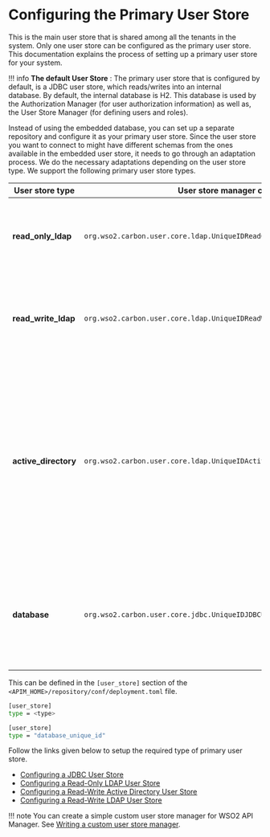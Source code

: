 # Configuring the Primary User Store

This is the main user store that is shared among all the tenants in the system. Only one user store can be configured as the primary user store. This documentation explains the process of setting up a primary user store for your system.

!!! info
    **The default User Store** : The primary user store that is configured by default, is a JDBC user store, which reads/writes into an internal database. By default, the internal database is H2. This database is used by the Authorization Manager (for user authorization information) as well as, the User Store Manager (for defining users and roles).


Instead of using the embedded database, you can set up a separate repository and configure it as your primary user store. Since the user store you want to connect to might have different schemas from the ones available in the embedded user store, it needs to go through an adaptation process. We do the necessary adaptations depending on the user store type. We support the following primary user store types.

<table>
<colgroup>
<col width="20%" />
<col width="40%" />
<col width="40%" />
</colgroup>
<thead>
<tr class="header">
<th>User store type</th>
<th>User store manager class</th>
<th>Description</th>
</tr>
</thead>
<tbody>
<tr class="odd">
<td><strong>read_only_ldap</strong></td>
<td><code>org.wso2.carbon.user.core.ldap.UniqueIDReadOnlyLDAPUserStoreManager</code></td>
<td><p>Use <code>read_only_ldap</code> to do read-only operations for external LDAP user stores.</p></td>
</tr>
<tr class="even">
<td><strong>read_write_ldap</strong></td>
<td><code>org.wso2.carbon.user.core.ldap.UniqueIDReadWriteLDAPUserStoreManager</code></td>
<td><p>Use <code>read_write_ldap</code> for external LDAP user stores to do both read and write operations.</p></td>
</tr>
<tr class="odd">
<td><strong>active_directory</strong></td>
<td><code>org.wso2.carbon.user.core.ldap.UniqueIDActiveDirectoryUserStoreManager </code></td>
<td><p>Use <code>active_directory</code> to configure an Active Directory Domain Service (AD DS) or Active Directory Lightweight Directory Service (AD LDS). This can be used <strong>only</strong> for read/write operations. If you need to use AD as read-only, you must use <code>read_only_ldap</code> .</p></td>
</tr> 
<tr class="even">
<td><strong>database</strong></td>
<td><code>org.wso2.carbon.user.core.jdbc.UniqueIDJDBCUserStoreManager</code></td>
<td><p>Use <code>database</code> for both internal and external JDBC user stores. This is the user store configuration which is configured by default.</p></td>
</tr>
</tbody>
</table>

This can be defined in the `[user_store]` section of the `<APIM_HOME>/repository/conf/deployment.toml` file.

``` bash tab="Response Format"
[user_store]
type = <type>
```

``` bash tab="Example Response"
[user_store]
type = "database_unique_id"
```

Follow the links given below to setup the required type of primary user store.

-   [Configuring a JDBC User Store](../configuring-a-jdbc-user-store)
-   [Configuring a Read-Only LDAP User Store](../configuring-a-read-only-ldap-user-store)
-   [Configuring a Read-Write Active Directory User Store](../configuring-a-read-write-active-directory-user-store)
-   [Configuring a Read-Write LDAP User Store](../configuring-a-read-write-ldap-user-store)

!!! note
    You can create a simple custom user store manager for WSO2 API Manager.
    See [Writing a custom user store manager]({{base_path}}/administer/managing-users-and-roles/managing-user-stores/writing-a-custom-user-store-manager).
    
   